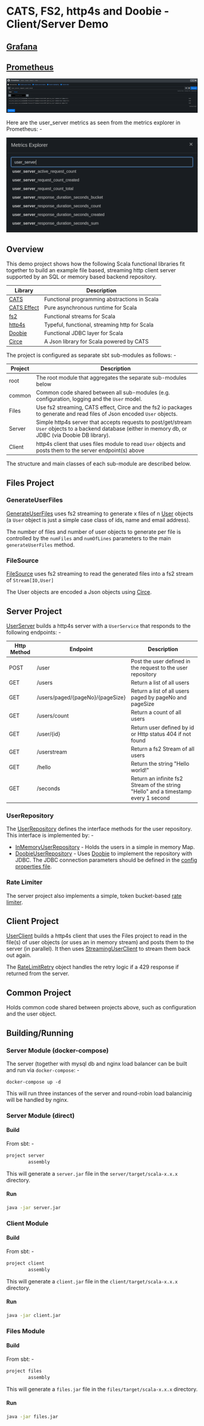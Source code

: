 
# CATS, FS2, http4s and Doobie - Client/Server Demo

## [Grafana](http://localhost:3000)


## [Prometheus](http://localhost:9090)

![Prometheus UI](prometheus.png)

Here are the user_server metrics as seen from the metrics explorer in Prometheus: -

![Prometheus Metrics](prometheus_metrics_explorer.png)

## Overview
This demo project shows how the following Scala functional libraries fit together to build an example
file based, streaming http client server supported by an SQL or memory based backend repository. 

| Library                                           | Description                                   |
|---------------------------------------------------|-----------------------------------------------|
| [CATS](https://typelevel.org/cats/)               | Functional programming abstractions in Scala  |
| [CATS Effect](https://typelevel.org/cats-effect/) | Pure asynchronous runtime for Scala           |
| [fs2](https://fs2.io/#/)                          | Functional streams for Scala                  |
| [http4s](https://http4s.org)                      | Typeful, functional, streaming http for Scala |
| [Doobie](https://tpolecat.github.io/doobie/)      | Functional JDBC layer for Scala               |
| [Circe](https://circe.github.io/circe/)           | A Json library for Scala powered by CATS      |

The project is configured as separate sbt sub-modules as follows: -

| Project | Description                                                                                                                                               |
|---------|-----------------------------------------------------------------------------------------------------------------------------------------------------------|
| root    | The root module that aggregates the separate sub-modules below                                                                                            |
| common  | Common code shared between all sub-modules (e.g. configuration, logging and the `User` model.                                                             |
| Files   | Use fs2 streaming, CATS effect, Circe and the fs2 io packages to generate and read files of Json encoded `User` objects.                                  |
| Server  | Simple http4s server that accepts requests to post/get/stream `User` objects to a backend database (either in memory db, or JDBC (via Doobie DB library). |
| Client  | http4s client that uses files module to read `User` objects and posts them to the server endpoint(s) above                                                |

The structure and main classes of each sub-module are described below.

## Files Project

### GenerateUserFiles
[GenerateUserFiles](files/src/main/scala/net/martinprobson/example/files/GenerateUserFiles.scala) 
 uses fs2 streaming to generate x files of n 
 [User](common/src/main/scala/net/martinprobson/example/common/model/User.scala) 
 objects (a `User` object is just a simple case class of ids, name and email address).

The number of files and number of user objects to generate per file is controlled by the `numFiles` and `numOfLines` parameters to the main `generateUserFiles` method.

### FileSource
[FileSource](files/src/main/scala/net/martinprobson/example/files/FileSource.scala)  uses fs2 streaming to read the 
generated files into a fs2 stream of `Stream[IO,User]`

The User objects are encoded a Json objects using [Circe](https://circe.github.io/circe/).

## Server Project
[UserServer](server/src/main/scala/net/martinprobson/example/server/UserServer.scala) builds a http4s server with a `UserService` that responds to the following endpoints: -

| Http Method | Endpoint                         | Description                                                                        |
|-------------|----------------------------------|------------------------------------------------------------------------------------|
| POST        | /user                            | Post the user defined in the request to the user repository                        |
| GET         | /users                           | Return a list of all users                                                         |
| GET         | /users/paged/{pageNo}/{pageSize} | Return a list of all users paged by pageNo and pageSize                            |
| GET         | /users/count                     | Return a count of all users                                                        |
| GET         | /user/{id}                       | Return user defined by id or Http status 404 if not found                          |
| GET         | /userstream                      | Return a fs2 Stream of all users                                                   |
| GET         | /hello                           | Return the string "Hello world!"                                                   |
| GET         | /seconds                         | Return an infinite fs2 Stream of the string "Hello" and a timestamp every 1 second |

### UserRepository
The [UserRepository](server/src/main/scala/net/martinprobson/example/server/db/repository/UserRepository.scala) defines the interface
methods for the user repository. This interface is implemented by: -
* [InMemoryUserRepository](server/src/main/scala/net/martinprobson/example/server/db/repository/InMemoryUserRepository.scala) - Holds the users in a simple in memory Map.
* [DoobieUserRepository](server/src/main/scala/net/martinprobson/example/server/db/repository/InMemoryUserRepository.scala) - Uses [Doobie](https://tpolecat.github.io/doobie/) to implement the repository with JDBC. The JDBC connection parameters should be defined in the [config properties file](common/src/main/resources/application.properties).

### Rate Limiter
The server project also implements a simple, token bucket-based [rate limiter](server/src/main/scala/net/martinprobson/example/server/RateLimit.scala).

## Client Project
[UserClient](client/src/main/scala/net/martinprobson/example/client/UserClient.scala) builds a http4s client that uses the Files project to read in the file(s) of user objects (or uses an in memory stream) and posts them to the server (in parallel). It then uses [StreamingUserClient](client/src/main/scala/net/martinprobson/example/client/StreamingUserClient.scala) to stream them back out again.

The [RateLimitRetry](client/src/main/scala/net/martinprobson/example/client/RateLimitRetry.scala)  object handles the retry logic if a 429 response if returned from the server.

## Common Project
Holds common code shared between projects above, such as configuration and the user object.

## Building/Running

### Server Module (docker-compose)
The server (together with mysql db and nginx load balancer can be built and run via `docker-compose`: -

```
docker-compose up -d
```

This will run three instances of the server and round-robin load balancinig will be handled by nginx.

### Server Module (direct)

#### Build
From sbt: -
```sbt
project server
        assembly
```

This will generate a `server.jar` file in the `server/target/scala-x.x.x` directory.

#### Run

```bash
java -jar server.jar
```
### Client Module

#### Build
From sbt: -
```sbt
project client
        assembly
```

This will generate a `client.jar` file in the `client/target/scala-x.x.x` directory.

#### Run

```bash
java -jar client.jar
```

### Files Module

#### Build
From sbt: -
```sbt
project files
        assembly
```

This will generate a `files.jar` file in the `files/target/scala-x.x.x` directory.

#### Run

```bash
java -jar files.jar
```
